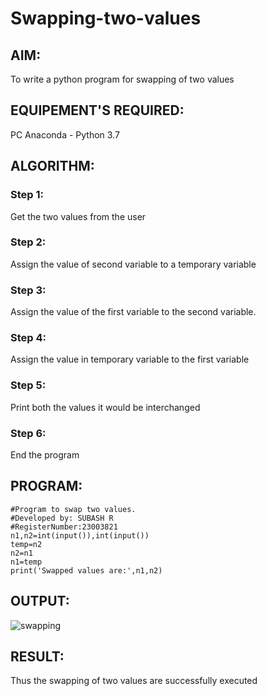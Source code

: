 # Swapping-two-values
## AIM:
To write a python program for swapping of two values
## EQUIPEMENT'S REQUIRED: 
PC
Anaconda - Python 3.7
## ALGORITHM: 
### Step 1:
Get the two values from the user
### Step 2: 
Assign the value of second variable to a temporary variable 
### Step 3: 
Assign the value of the first variable to the second variable.
### Step 4:  
Assign the value in temporary variable to the first variable
### Step 5: 
Print both the values it would be interchanged
### Step 6: 
End the program
## PROGRAM:
```
#Program to swap two values.
#Developed by: SUBASH R
#RegisterNumber:23003821
n1,n2=int(input()),int(input())
temp=n2
n2=n1
n1=temp
print('Swapped values are:',n1,n2)
```
## OUTPUT:

![swapping](https://github.com/rsubash17/Swapping-two-values/assets/147139828/946229db-acfc-454a-afb4-c4b55f35dd6b)

## RESULT:
Thus the swapping of two values are successfully executed




